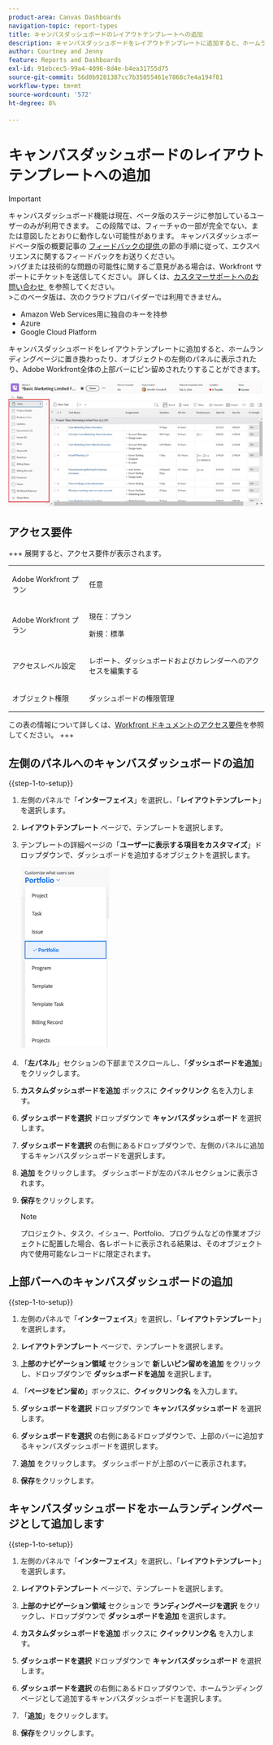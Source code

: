 ```yaml
---
product-area: Canvas Dashboards
navigation-topic: report-types
title: キャンバスダッシュボードのレイアウトテンプレートへの追加
description: キャンバスダッシュボードをレイアウトテンプレートに追加すると、ホームランディングページと置き換わったり、オブジェクトの左側のパネルに表示されたり、上部のバーにピン留めされたりすることができます。
author: Courtney and Jenny
feature: Reports and Dashboards
exl-id: 91ebcec5-99a4-4096-8d4e-b4ea31755d75
source-git-commit: 56d0b9281387cc7b35055461e7868c7e4a194f81
workflow-type: tm+mt
source-wordcount: '572'
ht-degree: 8%

---
```


# キャンバスダッシュボードのレイアウトテンプレートへの追加

>[!IMPORTANT]
>
>キャンバスダッシュボード機能は現在、ベータ版のステージに参加しているユーザーのみが利用できます。 この段階では、フィーチャの一部が完全でない、または意図したとおりに動作しない可能性があります。 キャンバスダッシュボードベータ版の概要記事の [&#x200B; フィードバックの提供 &#x200B;](/help/quicksilver/product-announcements/betas/canvas-dashboards-beta/canvas-dashboards-beta-information.md#provide-feedback) の節の手順に従って、エクスペリエンスに関するフィードバックをお送りください。<br>
>&#x200B;>バグまたは技術的な問題の可能性に関するご意見がある場合は、Workfront サポートにチケットを送信してください。 詳しくは、[&#x200B; カスタマーサポートへのお問い合わせ &#x200B;](/help/quicksilver/workfront-basics/tips-tricks-and-troubleshooting/contact-customer-support.md) を参照してください。<br>
>&#x200B;>このベータ版は、次のクラウドプロバイダーでは利用できません。
>
>* Amazon Web Services用に独自のキーを持参
>* Azure
>* Google Cloud Platform

キャンバスダッシュボードをレイアウトテンプレートに追加すると、ホームランディングページに置き換わったり、オブジェクトの左側のパネルに表示されたり、Adobe Workfront全体の上部バーにピン留めされたりすることができます。

![&#x200B; 左パネル &#x200B;](assets/left-panel.png)

## アクセス要件

+++ 展開すると、アクセス要件が表示されます。 

<table style="table-layout:auto"> 
<col> 
</col> 
<col> 
</col> 
<tbody> 
<tr> 
   <td role="rowheader"><p>Adobe Workfront プラン</p></td> 
   <td> 
<p>任意 </p> 
   </td> 
<tr> 
 <tr> 
   <td role="rowheader"><p>Adobe Workfront プラン</p></td> 
   <td> 
<p>現在：プラン </p> 
<p>新規：標準</p> 
   </td> 
   </tr> 
  </tr> 
  <tr> 
   <td role="rowheader"><p>アクセスレベル設定</p></td> 
   <td><p>レポート、ダッシュボードおよびカレンダーへのアクセスを編集する</p>
  </td> 
  </tr> 
    </tr>  
        <tr> 
   <td role="rowheader"><p>オブジェクト権限</p></td> 
   <td><p>ダッシュボードの権限管理</p>
  </td> 
  </tr> 
</tbody> 
</table>

この表の情報について詳しくは、[Workfront ドキュメントのアクセス要件](/help/quicksilver/administration-and-setup/add-users/access-levels-and-object-permissions/access-level-requirements-in-documentation.md)を参照してください。
+++

## 左側のパネルへのキャンバスダッシュボードの追加

{{step-1-to-setup}}

1. 左側のパネルで「**インターフェイス**」を選択し、「**レイアウトテンプレート**」を選択します。

1. **レイアウトテンプレート** ページで、テンプレートを選択します。

1. テンプレートの詳細ページの「**ユーザーに表示する項目をカスタマイズ**」ドロップダウンで、ダッシュボードを追加するオブジェクトを選択します。

   ![&#x200B; ユーザーに表示する項目のドロップダウンをカスタマイズする &#x200B;](assets/customize-what-users-see.png)

1. 「**左パネル**」セクションの下部までスクロールし、「**ダッシュボードを追加**」をクリックします。

1. **カスタムダッシュボードを追加** ボックスに **クイックリンク** 名を入力します。

1. **ダッシュボードを選択** ドロップダウンで **キャンバスダッシュボード** を選択します。

1. **ダッシュボードを選択** の右側にあるドロップダウンで、左側のパネルに追加するキャンバスダッシュボードを選択します。

1. **追加** をクリックします。 ダッシュボードが左のパネルセクションに表示されます。

1. **保存**&#x200B;をクリックします。

   >[!NOTE]
   >
   >プロジェクト、タスク、イシュー、Portfolio、プログラムなどの作業オブジェクトに配置した場合、各レポートに表示される結果は、そのオブジェクト内で使用可能なレコードに限定されます。


## 上部バーへのキャンバスダッシュボードの追加

{{step-1-to-setup}}

1. 左側のパネルで「**インターフェイス**」を選択し、「**レイアウトテンプレート**」を選択します。

1. **レイアウトテンプレート** ページで、テンプレートを選択します。

1. **上部のナビゲーション領域** セクションで **新しいピン留めを追加** をクリックし、ドロップダウンで **ダッシュボードを追加** を選択します。

1. 「**ページをピン留め**」ボックスに、**クイックリンク名** を入力します。

1. **ダッシュボードを選択** ドロップダウンで **キャンバスダッシュボード** を選択します。

1. **ダッシュボードを選択** の右側にあるドロップダウンで、上部のバーに追加するキャンバスダッシュボードを選択します。

1. **追加** をクリックします。 ダッシュボードが上部のバーに表示されます。

1. **保存**&#x200B;をクリックします。

## キャンバスダッシュボードをホームランディングページとして追加します

{{step-1-to-setup}}

1. 左側のパネルで「**インターフェイス**」を選択し、「**レイアウトテンプレート**」を選択します。

1. **レイアウトテンプレート** ページで、テンプレートを選択します。

1. **上部のナビゲーション領域** セクションで **ランディングページを選択** をクリックし、ドロップダウンで **ダッシュボードを追加** を選択します。

1. **カスタムダッシュボードを追加** ボックスに **クイックリンク名** を入力します。

1. **ダッシュボードを選択** ドロップダウンで **キャンバスダッシュボード** を選択します。

1. **ダッシュボードを選択** の右側にあるドロップダウンで、ホームランディングページとして追加するキャンバスダッシュボードを選択します。

1. 「**追加**」をクリックします。

1. **保存**&#x200B;をクリックします。
